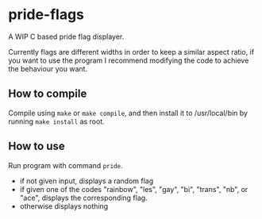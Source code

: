 # pride-flags
A WIP C based pride flag displayer.

Currently flags are different widths in order to keep a similar aspect ratio,
if you want to use the program I recommend modifying the code to achieve the behaviour you want.

## How to compile
Compile using `make` or `make compile`, and then install it to /usr/local/bin by running `make install` as root.

## How to use
Run program with command `pride`.
- if not given input, displays a random flag
- if given one of the codes "rainbow", "les", "gay",
  "bi", "trans", "nb", or "ace", displays the corresponding flag.
- otherwise displays nothing
